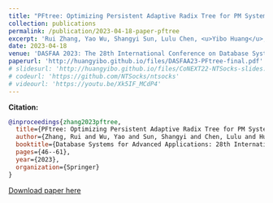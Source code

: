 ```yaml
---
title: "PFtree: Optimizing Persistent Adaptive Radix Tree for PM Systems on eADR Platform"
collection: publications
permalink: /publication/2023-04-18-paper-pftree
excerpt: 'Rui Zhang, Yao Wu, Shangyi Sun, Lulu Chen, <u>Yibo Huang</u>, Ming Yan, Jie Wu.'
date: 2023-04-18
venue: 'DASFAA 2023: The 28th International Conference on Database Systems for Advanced Applications, Tianjin, China, April 17-20'
paperurl: 'http://huangyibo.github.io/files/DASFAA23-PFtree-final.pdf'
# slidesurl: 'http://huangyibo.github.io/files/CoNEXT22-NTSocks-slides.pdf'
# codeurl: 'https://github.com/NTSocks/ntsocks'
# videourl: 'https://youtu.be/Xk5IF_MCdP4'
---
```



**Citation:**

```bib
@inproceedings{zhang2023pftree,
  title={PFtree: Optimizing Persistent Adaptive Radix Tree for PM Systems on eADR Platform},
  author={Zhang, Rui and Wu, Yao and Sun, Shangyi and Chen, Lulu and Huang, Yibo and Yan, Ming and Wu, Jie},
  booktitle={Database Systems for Advanced Applications: 28th International Conference, DASFAA 2023, Tianjin, China, April 17--20, 2023, Proceedings, Part I},
  pages={46--61},
  year={2023},
  organization={Springer}
}
```


 [Download paper here](http://huangyibo.github.io/files/DASFAA23-PFtree-final.pdf)
